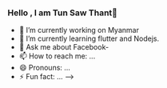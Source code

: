 ### Hello , I am Tun Saw Thant👋

- 🔭 I’m currently working on Myanmar
- 🌱 I’m currently learning flutter and Nodejs.
- 💬 Ask me about Facebook-<a link="https://www.facebook.com/tunsaw.thant.3"/>
- 📫 How to reach me: ...
- 😄 Pronouns: ...
- ⚡ Fun fact: ...
-->
